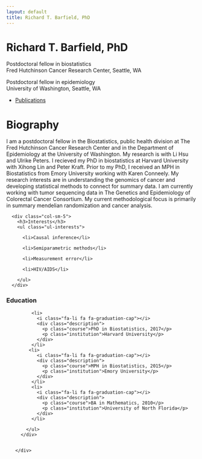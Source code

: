 ```yaml
---
layout: default
title: Richard T. Barfield, PhD
---
```

<div class="blurb">
	<h1>Richard T. Barfield, PhD</h1>
	<p>Postdoctoral fellow in biostatistics <br> Fred Hutchinson Cancer Research Center, Seattle, WA </p>
        <p>Postdoctoral fellow in epidemiology <br> University of Washington, Seattle, WA </p>	
</div><!-- /.blurb -->


- [Publications](pages/publications.html)



<h1 id="biography">Biography</h1>

<p>I am a postdoctoral fellow in the Biostatistics, public health division at The Fred Hutchinson Cancer Research Center and in the Department of Epidemiology at the University of Washington. My research is with Li Hsu and Ulrike Peters. I recieved my PhD in biostatistics at Harvard University with Xihong Lin and Peter Kraft. Prior to my PhD, I received an MPH in Biostatistics from Emory University working with Karen Conneely. My research interests are in understanding the genomics of cancer and developing statistical methods to connect for summary data. I am currently working with tumor sequencing data in The Genetics and Epidemiology of Colorectal Cancer Consortium.  My current methodological focus is primarily in summary mendelian randomization and cancer analysis.</p>

   <div class="row">

      
      <div class="col-sm-5">
        <h3>Interests</h3>
        <ul class="ul-interests">
          
          <li>Causal inference</li>
          
          <li>Semiparametric methods</li>
          
          <li>Measurement error</li>
          
          <li>HIV/AIDS</li>
          
        </ul>
      </div>
      

<div class="col-sm-7">
        <h3>Education</h3>
        <ul class="ul-edu fa-ul">
          
          <li>
            <i class="fa-li fa fa-graduation-cap"></i>
            <div class="description">
              <p class="course">PhD in Biostatistics, 2017</p>
              <p class="institution">Harvard University</p>
            </div>
          </li>
         <li>
            <i class="fa-li fa fa-graduation-cap"></i>
            <div class="description">
              <p class="course">MPH in Biostatistics, 2015</p>
              <p class="institution">Emory University</p>
            </div>
          </li> 
          <li>
            <i class="fa-li fa fa-graduation-cap"></i>
            <div class="description">
              <p class="course">BA in Mathematics, 2010</p>
              <p class="institution">University of North Florida</p>
            </div>
          </li>
          
        </ul>
      </div>


    </div>
  </div>
</div>
